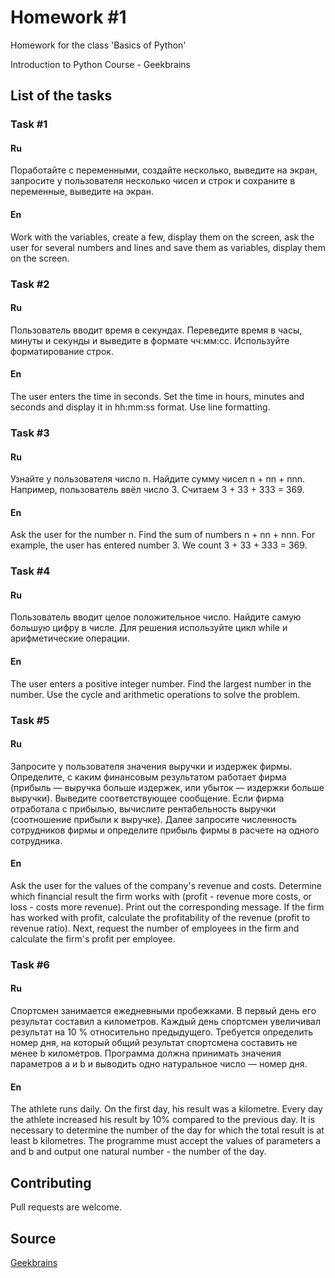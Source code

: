 # Homework #1

Homework for the class 'Basics of Python'

Introduction to Python Course - Geekbrains

## List of the tasks

### Task #1

#### Ru

Поработайте с переменными, создайте несколько, выведите на экран, запросите у пользователя несколько чисел и строк и сохраните в переменные, выведите на экран.

#### En

Work with the variables, create a few, display them on the screen, ask the user for several numbers and lines and save them as variables, display them on the screen.

### Task #2

#### Ru

Пользователь вводит время в секундах. Переведите время в часы, минуты и секунды и выведите в формате чч:мм:сс. Используйте форматирование строк.

#### En

The user enters the time in seconds. Set the time in hours, minutes and seconds and display it in hh:mm:ss format. Use line formatting.

### Task #3

#### Ru

Узнайте у пользователя число n. Найдите сумму чисел n + nn + nnn. Например, пользователь ввёл число 3. Считаем 3 + 33 + 333 = 369.

#### En

Ask the user for the number n. Find the sum of numbers n + nn + nnn. For example, the user has entered number 3. We count 3 + 33 + 333 = 369.

### Task #4

#### Ru

Пользователь вводит целое положительное число. Найдите самую большую цифру в числе. Для решения используйте цикл while и арифметические операции.

#### En

The user enters a positive integer number. Find the largest number in the number. Use the cycle and arithmetic operations to solve the problem.

### Task #5

#### Ru

Запросите у пользователя значения выручки и издержек фирмы. Определите, с каким финансовым результатом работает фирма (прибыль — выручка больше издержек, или убыток — издержки больше выручки). Выведите соответствующее сообщение. Если фирма отработала с прибылью, вычислите рентабельность выручки (соотношение прибыли к выручке). Далее запросите численность сотрудников фирмы и определите прибыль фирмы в расчете на одного сотрудника.

#### En

Ask the user for the values of the company's revenue and costs. Determine which financial result the firm works with (profit - revenue more costs, or loss - costs more revenue). Print out the corresponding message. If the firm has worked with profit, calculate the profitability of the revenue (profit to revenue ratio). Next, request the number of employees in the firm and calculate the firm's profit per employee.

### Task #6

#### Ru

Спортсмен занимается ежедневными пробежками. В первый день его результат составил a километров. Каждый день спортсмен увеличивал результат на 10 % относительно предыдущего. Требуется определить номер дня, на который общий результат спортсмена составить не менее b километров. Программа должна принимать значения параметров a и b и выводить одно натуральное число — номер дня.

#### En

The athlete runs daily. On the first day, his result was a kilometre. Every day the athlete increased his result by 10% compared to the previous day. It is necessary to determine the number of the day for which the total result is at least b kilometres. The programme must accept the values of parameters a and b and output one natural number - the number of the day.

## Contributing

Pull requests are welcome.

## Source

[Geekbrains](https://geekbrains.ru)
